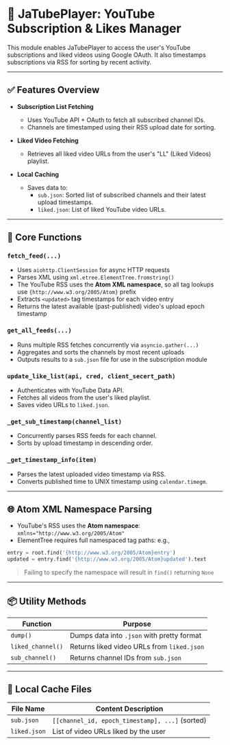 # 📄 JaTubePlayer: YouTube Subscription & Likes Manager

This module enables JaTubePlayer to access the user's YouTube subscriptions and liked videos using Google OAuth. It also timestamps subscriptions via RSS for sorting by recent activity.

---

## ✅ Features Overview

- **Subscription List Fetching**
  - Uses YouTube API + OAuth to fetch all subscribed channel IDs.
  - Channels are timestamped using their RSS upload date for sorting.

- **Liked Video Fetching**
  - Retrieves all liked video URLs from the user's "LL" (Liked Videos) playlist.

- **Local Caching**
  - Saves data to:
    - `sub.json`: Sorted list of subscribed channels and their latest upload timestamps.
    - `liked.json`: List of liked YouTube video URLs.

---

## 🔧 Core Functions

### `fetch_feed(...)`
- Uses `aiohttp.ClientSession` for async HTTP requests
- Parses XML using `xml.etree.ElementTree.fromstring()`
- The YouTube RSS uses the **Atom XML namespace**, so all tag lookups use `{http://www.w3.org/2005/Atom}` prefix
- Extracts `<updated>` tag timestamps for each video entry
- Returns the latest available (past-published) video's upload epoch timestamp

### `get_all_feeds(...)`
- Runs multiple RSS fetches concurrently via `asyncio.gather(...)`
- Aggregates and sorts the channels by most recent uploads
- Outputs results to a `sub.json` file for use in the subscription module

### `update_like_list(api, cred, client_secert_path)`
- Authenticates with YouTube Data API.
- Fetches all videos from the user's liked playlist.
- Saves video URLs to `liked.json`.

### `_get_sub_timestamp(channel_list)`
- Concurrently parses RSS feeds for each channel.
- Sorts by upload timestamp in descending order.

### `_get_timestamp_info(item)`
- Parses the latest uploaded video timestamp via RSS.
- Converts published time to UNIX timestamp using `calendar.timegm`.

---
## 🌐 Atom XML Namespace Parsing

- YouTube's RSS uses the **Atom namespace**: `xmlns="http://www.w3.org/2005/Atom"`
- ElementTree requires full namespaced tag paths: e.g.,

```python
entry = root.find('{http://www.w3.org/2005/Atom}entry')
updated = entry.find('{http://www.w3.org/2005/Atom}updated').text
```

> Failing to specify the namespace will result in `find()` returning `None`

---

## 📦 Utility Methods

| Function          | Purpose                                      |
|------------------|----------------------------------------------|
| `dump()`         | Dumps data into `.json` with pretty format   |
| `liked_channel()`| Returns liked video URLs from `liked.json`   |
| `sub_channel()`  | Returns channel IDs from `sub.json`          |

---

## 📁 Local Cache Files

| File Name      | Content Description                                  |
|----------------|------------------------------------------------------|
| `sub.json`     | `[[channel_id, epoch_timestamp], ...]` (sorted)      |
| `liked.json`   | List of video URLs liked by the user                 |

